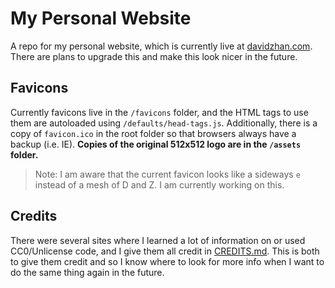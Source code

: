 # My Personal Website

A repo for my personal website, which is currently live at [davidzhan.com](https://davidzhan.com). There are plans to upgrade this and make this look nicer in the future.

## Favicons

Currently favicons live in the `/favicons` folder, and the HTML tags to use them are autoloaded using `/defaults/head-tags.js`. Additionally, there is a copy of `favicon.ico` in the root folder so that browsers always have a backup (i.e. IE). **Copies of the original 512x512 logo are in the `/assets` folder.**

> Note: I am aware that the current favicon looks like a sideways `e` instead of a mesh of D and Z. I am currently working on this.

## Credits

There were several sites where I learned a lot of information on or used CC0/Unlicense code, and I give them all credit in [CREDITS.md](/CREDITS.md). This is both to give them credit and so I know where to look for more info when I want to do the same thing again in the future.